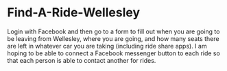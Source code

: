 # Find-A-Ride-Wellesley
Login with Facebook and then go to a form to fill out when you are going to be leaving from Wellesley, where
you are going, and how many seats there are left in whatever car you are taking (including ride share apps).
I am hoping to be able to connect a Facebook messenger button to each ride so that each person is able to 
contact another for rides. 
